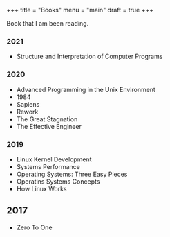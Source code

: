 +++
title = "Books"
menu = "main"
draft = true
+++


Book that I am been reading.

### 2021

- Structure and Interpretation of Computer Programs

### 2020

- Advanced Programming in the Unix Environment
- 1984
- Sapiens
- Rework
- The Great Stagnation
- The Effective Engineer

### 2019

- Linux Kernel Development
- Systems Performance
- Operating Systems: Three Easy Pieces
- Operatins Systems Concepts
- How Linux Works

## 2017

- Zero To One

